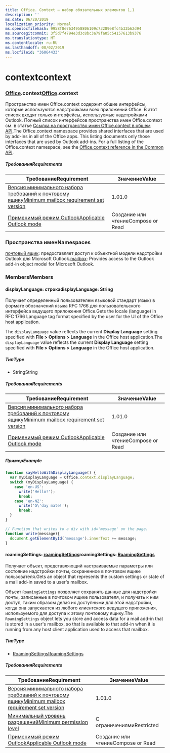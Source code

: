 ```yaml
---
title: Office. Context — набор обязательных элементов 1,1
description: ''
ms.date: 06/20/2019
localization_priority: Normal
ms.openlocfilehash: 9958f8e7634958806109c73289e8fc4b32b62d94
ms.sourcegitcommit: 3f5d7f4794e3d3c8bc3a79fa05c54157613b9376
ms.translationtype: MT
ms.contentlocale: ru-RU
ms.lasthandoff: 08/02/2019
ms.locfileid: "36064433"
---
```

# <a name="context"></a><span data-ttu-id="816b9-102">context</span><span class="sxs-lookup"><span data-stu-id="816b9-102">context</span></span>

### <a name="officeofficemdcontext"></a><span data-ttu-id="816b9-103">[Office](Office.md).context</span><span class="sxs-lookup"><span data-stu-id="816b9-103">[Office](Office.md).context</span></span>

<span data-ttu-id="816b9-p101">Пространство имен Office.context содержит общие интерфейсы, которые используются надстройками всех приложений Office. В этот список входят только интерфейсы, используемые надстройками Outlook. Полный список интерфейсов пространства имен Office.context см. в статье [Ссылка на пространство имен Office.context в общем API](/javascript/api/office/office.context).</span><span class="sxs-lookup"><span data-stu-id="816b9-p101">The Office.context namespace provides shared interfaces that are used by add-ins in all of the Office apps. This listing documents only those interfaces that are used by Outlook add-ins. For a full listing of the Office.context namespace, see the [Office.context reference in the Common API](/javascript/api/office/office.context).</span></span>


##### <a name="requirements"></a><span data-ttu-id="816b9-106">Требования</span><span class="sxs-lookup"><span data-stu-id="816b9-106">Requirements</span></span>

|<span data-ttu-id="816b9-107">Требование</span><span class="sxs-lookup"><span data-stu-id="816b9-107">Requirement</span></span>| <span data-ttu-id="816b9-108">Значение</span><span class="sxs-lookup"><span data-stu-id="816b9-108">Value</span></span>|
|---|---|
|[<span data-ttu-id="816b9-109">Версия минимального набора требований к почтовому ящику</span><span class="sxs-lookup"><span data-stu-id="816b9-109">Minimum mailbox requirement set version</span></span>](/office/dev/add-ins/reference/requirement-sets/outlook-api-requirement-sets)| <span data-ttu-id="816b9-110">1.0</span><span class="sxs-lookup"><span data-stu-id="816b9-110">1.0</span></span>|
|[<span data-ttu-id="816b9-111">Применимый режим Outlook</span><span class="sxs-lookup"><span data-stu-id="816b9-111">Applicable Outlook mode</span></span>](/outlook/add-ins/#extension-points)| <span data-ttu-id="816b9-112">Создание или чтение</span><span class="sxs-lookup"><span data-stu-id="816b9-112">Compose or Read</span></span>|

### <a name="namespaces"></a><span data-ttu-id="816b9-113">Пространства имен</span><span class="sxs-lookup"><span data-stu-id="816b9-113">Namespaces</span></span>

<span data-ttu-id="816b9-114">[почтовый ящик](office.context.mailbox.md): предоставляет доступ к объектной модели надстройки Outlook для Microsoft Outlook.</span><span class="sxs-lookup"><span data-stu-id="816b9-114">[mailbox](office.context.mailbox.md): Provides access to the Outlook add-in object model for Microsoft Outlook.</span></span>

### <a name="members"></a><span data-ttu-id="816b9-115">Members</span><span class="sxs-lookup"><span data-stu-id="816b9-115">Members</span></span>

#### <a name="displaylanguage-string"></a><span data-ttu-id="816b9-116">displayLanguage: строка</span><span class="sxs-lookup"><span data-stu-id="816b9-116">displayLanguage: String</span></span>

<span data-ttu-id="816b9-117">Получает определенный пользователем языковой стандарт (язык) в формате обозначений языка RFC 1766 для пользовательского интерфейса ведущего приложения Office.</span><span class="sxs-lookup"><span data-stu-id="816b9-117">Gets the locale (language) in RFC 1766 Language tag format specified by the user for the UI of the Office host application.</span></span>

<span data-ttu-id="816b9-118">The `displayLanguage` value reflects the current **Display Language** setting specified with **File > Options > Language** in the Office host application.</span><span class="sxs-lookup"><span data-stu-id="816b9-118">The `displayLanguage` value reflects the current **Display Language** setting specified with **File > Options > Language** in the Office host application.</span></span>

##### <a name="type"></a><span data-ttu-id="816b9-119">Тип</span><span class="sxs-lookup"><span data-stu-id="816b9-119">Type</span></span>

*   <span data-ttu-id="816b9-120">String</span><span class="sxs-lookup"><span data-stu-id="816b9-120">String</span></span>

##### <a name="requirements"></a><span data-ttu-id="816b9-121">Требования</span><span class="sxs-lookup"><span data-stu-id="816b9-121">Requirements</span></span>

|<span data-ttu-id="816b9-122">Требование</span><span class="sxs-lookup"><span data-stu-id="816b9-122">Requirement</span></span>| <span data-ttu-id="816b9-123">Значение</span><span class="sxs-lookup"><span data-stu-id="816b9-123">Value</span></span>|
|---|---|
|[<span data-ttu-id="816b9-124">Версия минимального набора требований к почтовому ящику</span><span class="sxs-lookup"><span data-stu-id="816b9-124">Minimum mailbox requirement set version</span></span>](/office/dev/add-ins/reference/requirement-sets/outlook-api-requirement-sets)| <span data-ttu-id="816b9-125">1.0</span><span class="sxs-lookup"><span data-stu-id="816b9-125">1.0</span></span>|
|[<span data-ttu-id="816b9-126">Применимый режим Outlook</span><span class="sxs-lookup"><span data-stu-id="816b9-126">Applicable Outlook mode</span></span>](/outlook/add-ins/#extension-points)| <span data-ttu-id="816b9-127">Создание или чтение</span><span class="sxs-lookup"><span data-stu-id="816b9-127">Compose or Read</span></span>|

##### <a name="example"></a><span data-ttu-id="816b9-128">Пример</span><span class="sxs-lookup"><span data-stu-id="816b9-128">Example</span></span>

```javascript
function sayHelloWithDisplayLanguage() {
  var myDisplayLanguage = Office.context.displayLanguage;
  switch (myDisplayLanguage) {
    case 'en-US':
      write('Hello!');
      break;
    case 'en-NZ':
      write('G\'day mate!');
      break;
  }
}

// Function that writes to a div with id='message' on the page.
function write(message){
  document.getElementById('message').innerText += message;
}
```

#### <a name="roamingsettings-roamingsettingsjavascriptapioutlookofficeroamingsettingsviewoutlook-js-11"></a><span data-ttu-id="816b9-129">roamingSettings: [roamingSettings](/javascript/api/outlook/office.RoamingSettings?view=outlook-js-1.1)</span><span class="sxs-lookup"><span data-stu-id="816b9-129">roamingSettings: [RoamingSettings](/javascript/api/outlook/office.RoamingSettings?view=outlook-js-1.1)</span></span>

<span data-ttu-id="816b9-130">Получает объект, представляющий настраиваемые параметры или состояние надстройки почты, сохраненное в почтовом ящике пользователя.</span><span class="sxs-lookup"><span data-stu-id="816b9-130">Gets an object that represents the custom settings or state of a mail add-in saved to a user's mailbox.</span></span>

<span data-ttu-id="816b9-131">Объект `RoamingSettings` позволяет сохранять данные для надстройки почты, записанные в почтовом ящике пользователя, и получать к ним доступ, таким образом делая их доступными для этой надстройки, когда она запускается из любого клиентского ведущего приложения, используемого для доступа к этому почтовому ящику.</span><span class="sxs-lookup"><span data-stu-id="816b9-131">The `RoamingSettings` object lets you store and access data for a mail add-in that is stored in a user's mailbox, so that is available to that add-in when it is running from any host client application used to access that mailbox.</span></span>

##### <a name="type"></a><span data-ttu-id="816b9-132">Тип</span><span class="sxs-lookup"><span data-stu-id="816b9-132">Type</span></span>

*   [<span data-ttu-id="816b9-133">RoamingSettings</span><span class="sxs-lookup"><span data-stu-id="816b9-133">RoamingSettings</span></span>](/javascript/api/outlook/office.RoamingSettings?view=outlook-js-1.1)

##### <a name="requirements"></a><span data-ttu-id="816b9-134">Требования</span><span class="sxs-lookup"><span data-stu-id="816b9-134">Requirements</span></span>

|<span data-ttu-id="816b9-135">Требование</span><span class="sxs-lookup"><span data-stu-id="816b9-135">Requirement</span></span>| <span data-ttu-id="816b9-136">Значение</span><span class="sxs-lookup"><span data-stu-id="816b9-136">Value</span></span>|
|---|---|
|[<span data-ttu-id="816b9-137">Версия минимального набора требований к почтовому ящику</span><span class="sxs-lookup"><span data-stu-id="816b9-137">Minimum mailbox requirement set version</span></span>](/office/dev/add-ins/reference/requirement-sets/outlook-api-requirement-sets)| <span data-ttu-id="816b9-138">1.0</span><span class="sxs-lookup"><span data-stu-id="816b9-138">1.0</span></span>|
|[<span data-ttu-id="816b9-139">Минимальный уровень разрешений</span><span class="sxs-lookup"><span data-stu-id="816b9-139">Minimum permission level</span></span>](/outlook/add-ins/understanding-outlook-add-in-permissions)| <span data-ttu-id="816b9-140">С ограничениями</span><span class="sxs-lookup"><span data-stu-id="816b9-140">Restricted</span></span>|
|[<span data-ttu-id="816b9-141">Применимый режим Outlook</span><span class="sxs-lookup"><span data-stu-id="816b9-141">Applicable Outlook mode</span></span>](/outlook/add-ins/#extension-points)| <span data-ttu-id="816b9-142">Создание или чтение</span><span class="sxs-lookup"><span data-stu-id="816b9-142">Compose or Read</span></span>|

